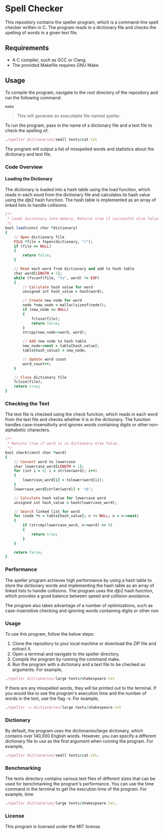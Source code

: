 # Spell Checker
This repository contains the speller program, which is a command-line spell checker written in C. The program reads in a dictionary file and checks the spelling of words in a given text file.

## Requirements
- A C compiler, such as GCC or Clang.
- The provided Makefile requires GNU Make.
## Usage
To compile the program, navigate to the root directory of the repository and run the following command:

```ruby
make
```
> This will generate an executable file named speller.

To run the program, pass in the name of a dictionary file and a text file to check the spelling of:

```ruby 
./speller dictionaries/small texts/cat.txt
```
The program will output a list of misspelled words and statistics about the dictionary and text file.

###  Code Overview
#### Loading the Dictionary
The dictionary is loaded into a hash table using the load function, which reads in each word from the dictionary file and calculates its hash value using the djb2 hash function. The hash table is implemented as an array of linked lists to handle collisions.

```ruby
/**
 * Loads dictionary into memory. Returns true if successful else false.
 */
bool load(const char *dictionary)
{
    // Open dictionary file
    FILE *file = fopen(dictionary, "r");
    if (file == NULL)
    {
        return false;
    }

    // Read each word from dictionary and add to hash table
    char word[LENGTH + 1];
    while (fscanf(file, "%s", word) != EOF)
    {
        // Calculate hash value for word
        unsigned int hash_value = hash(word);

        // Create new node for word
        node *new_node = malloc(sizeof(node));
        if (new_node == NULL)
        {
            fclose(file);
            return false;
        }
        strcpy(new_node->word, word);

        // Add new node to hash table
        new_node->next = table[hash_value];
        table[hash_value] = new_node;

        // Update word count
        word_count++;
    }

    // Close dictionary file
    fclose(file);
    return true;
}
```
### Checking the Text
The text file is checked using the check function, which reads in each word from the text file and checks whether it is in the dictionary. The function handles case-insensitivity and ignores words containing digits or other non-alphabetic characters.

```ruby
/**
 * Returns true if word is in dictionary else false.
 */
bool check(const char *word)
{
    // Convert word to lowercase
    char lowercase_word[LENGTH + 1];
    for (int i = 0; i < strlen(word); i++)
    {
        lowercase_word[i] = tolower(word[i]);
    }
    lowercase_word[strlen(word)] = '\0';

    // Calculate hash value for lowercase word
    unsigned int hash_value = hash(lowercase_word);

    // Search linked list for word
    for (node *n = table[hash_value]; n != NULL; n = n->next)
    {
        if (strcmp(lowercase_word, n->word) == 0)
        {
            return true;
        }
    }

    return false;
}
```
### Performance
The speller program achieves high performance by using a hash table to store the dictionary words and implementing the hash table as an array of linked lists to handle collisions. The program uses the djb2 hash function, which provides a good balance between speed and collision avoidance.

The program also takes advantage of a number of optimizations, such as case-insensitive checking and ignoring words containing digits or other non

### Usage
To use this program, follow the below steps:

1. Clone the repository to your local machine or download the ZIP file and extract it.
2. Open a terminal and navigate to the speller directory.
3. Compile the program by running the command make.
4. Run the program with a dictionary and a text file to be checked as arguments. For example,
```ruby
./speller dictionaries/large texts/shakespeare.txt
```
If there are any misspelled words, they will be printed out to the terminal.
If you would like to see the program's execution time and the number of words in the text, use the flag -v. For example, 
```ruby
./speller -v dictionaries/large texts/shakespeare.txt
```
### Dictionary
By default, the program uses the dictionaries/large dictionary, which contains over 140,000 English words. However, you can specify a different dictionary file to use as the first argument when running the program. For example,

```ruby
./speller dictionaries/small texts/cat.txt.
```

### Benchmarking
The texts directory contains various text files of different sizes that can be used for benchmarking the program's performance. You can use the time command in the terminal to get the execution time of the program. For example, time 

```ruby
./speller dictionaries/large texts/shakespeare.txt.
```

### License
This program is licensed under the MIT license. 

